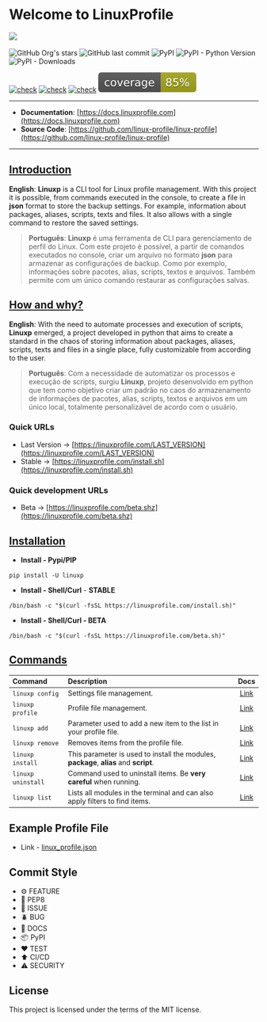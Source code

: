 # Welcome to LinuxProfile

<img src="https://github.com/linux-profile/linux-profile/blob/master/docs/linuxp.png?raw=true">

![GitHub Org's stars](https://img.shields.io/github/stars/linux-profile?label=LinuxProfile&style=flat-square)
![GitHub last commit](https://img.shields.io/github/last-commit/linux-profile/linux-profile?style=flat-square)
![PyPI](https://img.shields.io/pypi/v/linuxp?style=flat-square)
![PyPI - Python Version](https://img.shields.io/pypi/pyversions/linuxp?style=flat-square)
![PyPI - Downloads](https://img.shields.io/pypi/dm/linuxp?style=flat-square)

[![check](https://github.com/linux-profile/linux-profile/actions/workflows/python-publish-pypi.yml/badge.svg)](https://github.com/linux-profile/linux-profile/actions/workflows/python-publish-pypi.yml)
[![check](https://github.com/linux-profile/linux-profile/actions/workflows/python-publish-pypi-test.yml/badge.svg)](https://github.com/linux-profile/linux-profile/actions/workflows/python-publish-pypi-test.yml)
[![check](https://github.com/linux-profile/linux-profile/actions/workflows/python-app-test.yml/badge.svg)](https://github.com/linux-profile/linux-profile/actions/workflows/python-app-test.yml)
![](/docs/coverage.svg)

---

- **Documentation**: [https://docs.linuxprofile.com](https://docs.linuxprofile.com)
- **Source Code**: [https://github.com/linux-profile/linux-profile](https://github.com/linux-profile/linux-profile)

---

## [Introduction](https://docs.linuxprofile.com/)

**English**: **Linuxp** is a CLI tool for Linux profile management. With this project it is possible, from commands executed in the console, to create a file in **json** format to store the backup settings. For example, information about packages, aliases, scripts, texts and files. It also allows with a single command to restore the saved settings.

> **Português**: **Linuxp** é uma ferramenta de CLI para gerenciamento de perfil do Linux. Com este projeto é possível, a partir de comandos executados no console, criar um arquivo no formato **json** para armazenar as configurações de backup. Como por exemplo, informações sobre pacotes, alias, scripts, textos e arquivos. Também permite com um único comando restaurar as configurações salvas.

## [How and why?](https://docs.linuxprofile.com/)

**English**: With the need to automate processes and execution of scripts, **Linuxp** emerged, a project developed in python that aims to create a standard in the chaos of storing information about packages, aliases, scripts, texts and files in a single place, fully customizable from according to the user.

> **Português**: Com a necessidade de automatizar os processos e execução de scripts, surgiu **Linuxp**, projeto desenvolvido em python que tem como objetivo criar um padrão no caos do armazenamento de informações de pacotes, alias, scripts, textos e arquivos em um único local, totalmente personalizável de acordo com o usuário.

### Quick URLs
- Last Version -> [https://linuxprofile.com/LAST_VERSION](https://linuxprofile.com/LAST_VERSION)
- Stable -> [https://linuxprofile.com/install.sh](https://linuxprofile.com/install.sh)

### Quick development URLs
- Beta -> [https://linuxprofile.com/beta.shz](https://linuxprofile.com/beta.shz)

## [Installation](https://docs.linuxprofile.com/nav/installation/)

- **Install - Pypi/PIP**

```
pip install -U linuxp
```

- **Install - Shell/Curl** - **STABLE**

```
/bin/bash -c "$(curl -fsSL https://linuxprofile.com/install.sh)"
```

- **Install - Shell/Curl - BETA**

```
/bin/bash -c "$(curl -fsSL https://linuxprofile.com/beta.sh)"
```

## [Commands](https://docs.linuxprofile.com/)


| Command               | Description                                                                           | Docs                                   |
|:--------------------- |:------------------------------------------------------------------------------------- | :------------------------------------: | 
| ``linuxp config``     | Settings file management.                                                             | [Link](https://docs.linuxprofile.com/nav/commands/config/) |
| ``linuxp profile``    | Profile file management.                                                              | [Link](https://docs.linuxprofile.com/nav/commands/profile/) |
| ``linuxp add``        | Parameter used to add a new item to the list in your profile file.                    | [Link](https://docs.linuxprofile.com/nav/commands/add/) |
| ``linuxp remove``     | Removes items from the profile file.                                                  | [Link](https://docs.linuxprofile.com/nav/commands/remove/) |
| ``linuxp install``    | This parameter is used to install the modules, **package**, **alias** and **script**. | [Link](https://docs.linuxprofile.com/nav/commands/install/) |
| ``linuxp uninstall``  | Command used to uninstall items. Be **very careful** when running.                    | [Link](https://docs.linuxprofile.com/nav/commands/uninstall/) |
| ``linuxp list``       | Lists all modules in the terminal and can also apply filters to find items.           | [Link](https://docs.linuxprofile.com/nav/commands/list/) |


## Example Profile File

- Link - [linux_profile.json](https://linuxprofile.com/linux_profile.json)

## Commit Style

- ⚙️ FEATURE
- 📝 PEP8
- 📌 ISSUE
- 🪲 BUG
- 📘 DOCS
- 📦 PyPI
- ❤️️ TEST
- ⬆️ CI/CD
- ⚠️ SECURITY

## License

This project is licensed under the terms of the MIT license.
